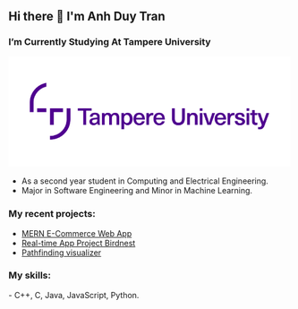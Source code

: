 <h2> Hi there 👋 I'm Anh Duy Tran </h2>

<h3> I’m Currently Studying At Tampere University </h3>

![TUT logo](./Tampere_University_logo.png)
- As a second year student in Computing and Electrical Engineering.
- Major in Software Engineering and Minor in Machine Learning.

<h3>My recent projects: </h3>
<ul>
  
  <li><a href="https://github.com/Anh-Duy-Tran/E-Commerce"> MERN E-Commerce Web App </a></li>

  <li><a href="https://github.com/Anh-Duy-Tran/Project-Birdnest"> Real-time App Project Birdnest </a></li>

  <li><a href="https://github.com/Anh-Duy-Tran/pathfinding-visualizer"> Pathfinding visualizer </a></li>
</ul>

<h3>My skills: </h3>
- C++, C, Java, JavaScript, Python.



<!---
Anh-Duy-Tran/Anh-Duy-Tran is a ✨ special ✨ repository because its `README.md` (this file) appears on your GitHub profile.
You can click the Preview link to take a look at your changes.
--->
